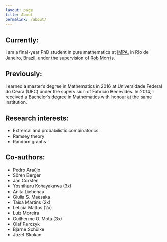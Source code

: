 ```yaml
---
layout: page
title: About
permalink: /about/
---
```

## Currently:
I am a final-year PhD student in pure mathematics at [IMPA](https://impa.br/en_US/), in Rio de Janeiro, Brazil, under the supervision of [Rob Morris](http://w3.impa.br/~rob/).

## Previously:
I earned a master’s degree in Mathematics in 2016 at Universidade Federal do Ceará (UFC) under the supervision of Fabricio Benevides. In 2014, I received a Bachelor’s degree in Mathematics with honour at the same institution.

## Research interests:
 - Extremal and probabilistic combinatorics
 - Ramsey theory
 - Random graphs


## Co-authors:
  - Pedro Araújo
  - Sören Berger
  - Jan Corsten
  - Yoshiharu Kohayakawa (3x)
  - Anita Liebenau
  - Giulia S. Maesaka
  - Taísa Martins (2x)
  - Letícia Mattos (2x)
  - Luiz Moreira
  - Guilherme O. Mota (3x)
  - Olaf Parczyk
  - Bjarne Schülke
  - Jozef Skokan
